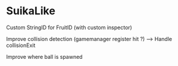 # SuikaLike

Custom StringID for FruitID (with custom inspector)

Improve collision detection (gamemanager register hit ?)
  --> Handle collisionExit

Improve where ball is spawned
